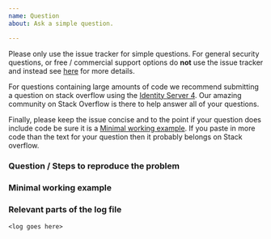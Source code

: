 ```yaml
---
name: Question
about: Ask a simple question.

---
```


Please only use the issue tracker for simple questions. For general security questions, or free / commercial support options do __not__ use the issue tracker and instead see [here](http://docs.identityserver.io/en/latest/intro/support.html) for more details.

For questions containing large amounts of code we recommend submitting a question on stack overflow using the [Identity Server 4](https://stackoverflow.com/questions/tagged/identityserver4). Our amazing community on Stack Overflow is there to help answer all of your questions.

Finally, please keep the issue concise and to the point if your question does include code be sure it is a [Minimal working example](https://en.wikipedia.org/wiki/Minimal_working_example). If you paste in more code than the text for your question then it probably belongs on Stack overflow.

### Question / Steps to reproduce the problem


### Minimal working example


### Relevant parts of the log file

```
<log goes here>
```
